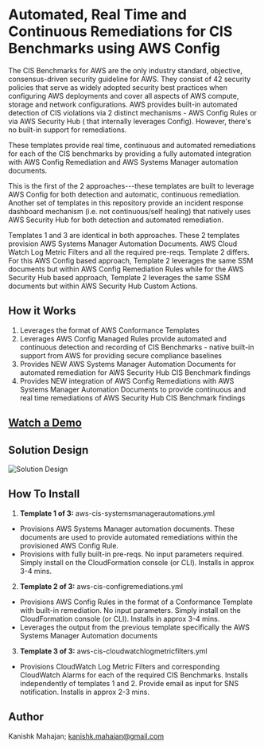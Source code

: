 <p align="center">
</p>

# Automated, Real Time and Continuous Remediations for CIS Benchmarks using AWS Config

The CIS Benchmarks for AWS are the only industry standard, objective, consensus-driven security guideline for AWS. They consist of 42 security policies that serve as widely adopted security best practices when configuring AWS deployments and cover all aspects of AWS compute, storage and network configurations. AWS provides built-in automated detection of CIS violations via 2 distinct mechanisms - AWS Config Rules or via AWS Security Hub ( that internally leverages Config). However, there's no built-in support for remediations. 

These templates provide real time, continuous and automated remediations for each of the CIS benchmarks by providing a fully automated  integration with AWS Config Remediation and AWS Systems Manager automation documents.

This is the first of the 2 approaches---these templates are built to leverage AWS Config for both detection and automatic, continuous remediation. Another set of templates in this repository  provide an incident response dashboard mechanism  (i.e. not continuous/self healing) that natively uses AWS Security Hub for both detection and automated remediation. 

Templates 1 and 3 are identical in both approaches. These 2 templates provision AWS Systems Manager Automation Documents. AWS Cloud Watch Log Metric Filters and all the required pre-reqs. Template 2 differs. For this AWS Config based approach, Template 2 leverages the same SSM documents but within AWS Config Remediation Rules while for the AWS Security Hub based approach, Template 2 leverages the same SSM documents but within AWS Security Hub Custom Actions.


## How it Works

1. Leverages the format of AWS Conformance Templates
2. Leverages AWS Config Managed Rules provide automated and continuous detection and recording of CIS Benchmarks - native built-in support from AWS for providing secure compliance baselines
3. Provides NEW AWS Systems Manager Automation Documents for automated remediation for AWS Security Hub CIS Benchmark findings
4. Provides NEW integration of AWS Config Remediations with AWS Systems Manager Automation Documents to provide continuous and real time remediations of AWS Security Hub CIS Benchmark findings

## [Watch a Demo](https://awscisautoreme.com/overview.html)

## Solution Design

![Solution Design](https://github.com/kmahajan11/awstransformation/blob/master/aws-auto-remediate-cisbenchmarks-config/images/arch-diagram1.png)


## How To Install

1. **Template 1 of 3:** aws-cis-systemsmanagerautomations.yml
* Provisions AWS Systems Manager automation documents. These documents are used to provide automated remediations within the provisioned AWS Config Rule.
* Provisions with fully built-in pre-reqs. No input parameters required. Simply install on the CloudFormation console (or CLI). Installs in approx 3-4 mins.

2. **Template 2 of 3:** aws-cis-configremediations.yml
* Provisions AWS Config Rules in the format of a Conformance Template with built-in remediation. No input parameters. Simply install on the CloudFormation console (or CLI). Installs in approx 3-4 mins.
* Leverages the output from the previous template specifically the AWS Systems Manager Automation documents

3. **Template 3 of 3:** aws-cis-cloudwatchlogmetricfilters.yml
* Provisions CloudWatch Log Metric Filters and corresponding CloudWatch Alarms for each of the required CIS Benchmarks. Installs independently of templates 1 and 2.  Provide email as input for SNS notification. Installs in approx 2-3 mins. 


## Author

Kanishk Mahajan; kanishk.mahajan@gmail.com


